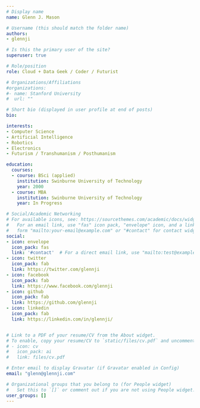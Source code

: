 ```yaml
---
# Display name
name: Glenn J. Mason

# Username (this should match the folder name)
authors:
- glennji

# Is this the primary user of the site?
superuser: true

# Role/position
role: Cloud + Data Geek / Coder / Futurist

# Organizations/Affiliations
#organizations:
#- name: Stanford University
#  url: ""

# Short bio (displayed in user profile at end of posts)
bio:

interests:
- Computer Science
- Artificial Intelligence
- Robotics
- Electronics
- Futurism / Transhumanism / Posthumanism

education:
  courses:
  - course: BSci (applied)
    institution: Swinburne University of Technology
    year: 2000
  - course: MBA
    institution: Swinburne University of Technology
    year: In Progress

# Social/Academic Networking
# For available icons, see: https://sourcethemes.com/academic/docs/widgets/#icons
#   For an email link, use "fas" icon pack, "envelope" icon, and a link in the
#   form "mailto:your-email@example.com" or "#contact" for contact widget.
social:
- icon: envelope
  icon_pack: fas
  link: '#contact'  # For a direct email link, use "mailto:test@example.org".
- icon: twitter
  icon_pack: fab
  link: https://twitter.com/glennji
- icon: facebook
  icon_pack: fab
  link: https://www.facebook.com/glennji
- icon: github
  icon_pack: fab
  link: https://github.com/glennji
- icon: linkedin
  icon_pack: fab
  link: https://linkedin.com/in/glennji/


# Link to a PDF of your resume/CV from the About widget.
# To enable, copy your resume/CV to `static/files/cv.pdf` and uncomment the lines below.
# - icon: cv
#   icon_pack: ai
#   link: files/cv.pdf

# Enter email to display Gravatar (if Gravatar enabled in Config)
email: "glenn@glennji.com"

# Organizational groups that you belong to (for People widget)
#   Set this to `[]` or comment out if you are not using People widget.
user_groups: []
---
```

